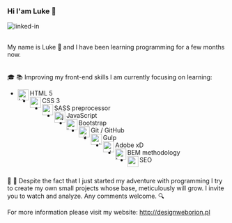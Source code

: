 ### Hi I'am Luke 👋

[<img align="left" alt="linked-in" src="https://img.shields.io/badge/linkedin-%230077B5.svg?&style=for-the-badge&logo=linkedin&logoColor=white" />](https://www.linkedin.com/in/łukasz-romanek)<br><br>

My name is Luke :eyes: and I have been learning programming for a few months now. <br><br>  
 :mortar_board: :books: Improving my front-end skills I am currently focusing on learning:

- <img align="left" width="25px" alt="html" src="https://img.icons8.com/color/344/html-5--v1.png" />  HTML 5
- <img align="left" width="25px" alt="css" src="https://img.icons8.com/color/344/css3.png" /> CSS 3
- <img align="left" width="25px" alt="sass" src="https://img.icons8.com/color/344/sass.png" /> SASS preprocessor
- <img align="left" width="25px" alt="javascript" src="https://img.icons8.com/color/344/javascript--v1.png" /> JavaScript
- <img align="left" width="25px" alt="bootstrap" src="https://img.icons8.com/color/344/bootstrap.png" /> Bootstrap
- <img align="left" width="25px" alt="git" src="https://img.icons8.com/color/344/git.png" /> Git / GitHub
- <img align="left" width="25px" alt="gulp" src="https://img.icons8.com/external-tal-revivo-color-tal-revivo/344/external-gulp-an-open-source-javascript-toolkit-by-fractal-innovations-logo-color-tal-revivo.png" /> Gulp
- <img align="left" width="25px" alt="adobexd" src="https://img.icons8.com/color/344/adobe-xd--v1.png" /> Adobe xD
- <img align="left" width="25px" alt="bem" src="https://img.icons8.com/fluency/344/left-view.png" /> BEM methodology
- <img align="left" width="25px" alt="seo" src="https://img.icons8.com/external-flaticons-flat-flat-icons/344/external-seo-web-development-flaticons-flat-flat-icons-2.png" /> SEO<br><br>

:construction: :wrench: Despite the fact that I just started my adventure with programming I try to create my own small projects whose base, meticulously will grow. I invite you to watch and analyze. Any comments welcome. :mag:

For more information please visit my website: http://designweborion.pl
